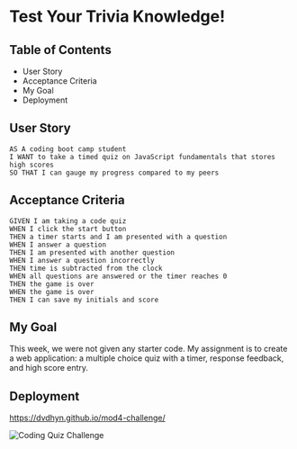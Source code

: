 # Test Your Trivia Knowledge!


## Table of Contents
* User Story
* Acceptance Criteria
* My Goal
* Deployment

## User Story

```
AS A coding boot camp student
I WANT to take a timed quiz on JavaScript fundamentals that stores high scores
SO THAT I can gauge my progress compared to my peers
```


## Acceptance Criteria

```
GIVEN I am taking a code quiz
WHEN I click the start button
THEN a timer starts and I am presented with a question
WHEN I answer a question
THEN I am presented with another question
WHEN I answer a question incorrectly
THEN time is subtracted from the clock
WHEN all questions are answered or the timer reaches 0
THEN the game is over
WHEN the game is over
THEN I can save my initials and score
```

## My Goal

This week, we were not given any starter code. My assignment is to create a web application: a multiple choice quiz with a timer, response feedback, and high score entry.

## Deployment
https://dvdhyn.github.io/mod4-challenge/

![Coding Quiz Challenge](https://github.com/dvdhyn/mod4-challenge/assets/145178667/4ccb31b8-ae07-4ffb-bbc6-5c8430724267)
